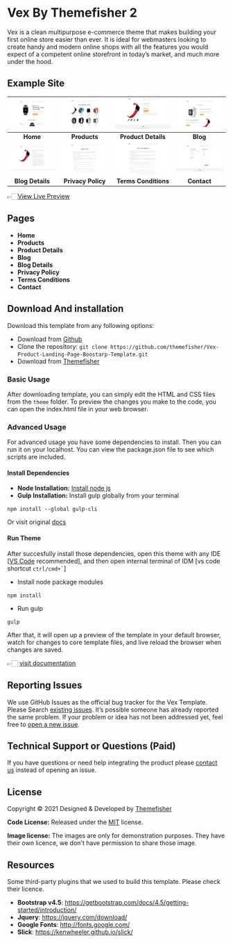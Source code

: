 # Vex By Themefisher 2
Vex is a clean multipurpose e-commerce theme that makes building your first online store easier than ever. It is ideal for webmasters looking to create handy and modern online shops with all the features you would expect of a competent online storefront in today’s market, and much more under the hood.

<!-- demo -->
## Example Site
| [![](screenshots/home.jpg)](https://demo.themefisher.com/vex/) | [![](screenshots/products.jpg)](https://demo.themefisher.com/vex/products.html) | [![](screenshots/pro-d.jpg)](https://demo.themefisher.com/vex/product-details.html) | [![](screenshots/blogs.jpg)](https://demo.themefisher.com/vex/blog.html) |
|:---:|:---:|:---:|:---:|
| **Home**  | **Products**  | **Product Details** | **Blog** |
| [![](screenshots/blog-d.jpg)](https://demo.themefisher.com/vex/blog-details.html) | [![](screenshots/privacy.jpg)](https://demo.themefisher.com/vex/privacy-policy.html) | [![](screenshots/terms.jpg)](https://demo.themefisher.com/vex/terms-conditions.html) | [![](screenshots/contact.jpg)](https://demo.themefisher.com/vex/contact.html) |
| **Blog Details**  | **Privacy Policy**  | **Terms Conditions** | **Contact** |

👉🏻[View Live Preview](https://demo.themefisher.com/vex/)

<!-- resources -->
## Pages
* **Home**
* **Products**
* **Product Details**
* **Blog**
* **Blog Details**
* **Privacy Policy**
* **Terms Conditions**
* **Contact**


<!-- download -->
## Download And installation
Download this template from any following options:

* Download from [Github](https://github.com/themefisher/Vex-Product-Landing-Page-Boostarp-Template/archive/master.zip)
* Clone the repository: `git clone https://github.com/themefisher/Vex-Product-Landing-Page-Boostarp-Template.git`
* Download from [Themefisher](https://themefisher.com/products/vex-bootstrap4-product-landing-page-website-template/)


<!-- installation -->
### Basic Usage
After downloading template, you can simply edit the HTML and CSS files from the `theme` folder. To preview the changes you make to the code, you can open the index.html file in your web browser.

### Advanced Usage
For advanced usage you have some dependencies to install. Then you can run it on your localhost. You can view the package.json file to see which scripts are included.

#### Install Dependencies
* **Node Installation:** [Install node js](https://nodejs.org/en/download/)
* **Gulp Installation:** Install gulp globally from your terminal 
```
npm install --global gulp-cli
```
Or visit original [docs](https://gulpjs.com/docs/en/getting-started/quick-start)

#### Run Theme
After succesfully install those dependencies, open this theme with any IDE [[VS Code](https://code.visualstudio.com/) recommended], and then open internal terminal of IDM [vs code shortcut <code>ctrl/cmd+\`</code>]

* Install node package modules
```
npm install
```
* Run gulp
```
gulp
```
After that, it will open up a preview of the template in your default browser, watch for changes to core template files, and live reload the browser when changes are saved.

👉🏻 [visit documentation](https://docs.themefisher.com/vex/)


<!-- reporting issue -->
## Reporting Issues
We use GitHub Issues as the official bug tracker for the Vex Template. Please Search [existing issues](https://github.com/themefisher/Vex-Product-Landing-Page-Boostarp-Template/issues). It’s possible someone has already reported the same problem.
If your problem or idea has not been addressed yet, feel free to [open a new issue](https://github.com/themefisher/Vex-Product-Landing-Page-Boostarp-Template/issues).

<!-- support -->
## Technical Support or Questions (Paid)
If you have questions or need help integrating the product please [contact us](mailto:mehedi@themefisher.com) instead of opening an issue.

<!-- licence -->
## License
Copyright &copy; 2021 Designed & Developed by [Themefisher](https://themefisher.com)

**Code License:** Released under the [MIT](https://github.com/themefisher/Vex-Product-Landing-Page-Boostarp-Template/blob/master/LICENSE) license.

**Image license:** The images are only for demonstration purposes. They have their own licence, we don't have permission to share those image.

<!-- resources -->
## Resources
Some third-party plugins that we used to build this template. Please check their licence.
* **Bootstrap v4.5**: https://getbootstrap.com/docs/4.5/getting-started/introduction/
* **Jquery**: https://jquery.com/download/
* **Google Fonts**: http://fonts.google.com/
* **Slick**: https://kenwheeler.github.io/slick/
